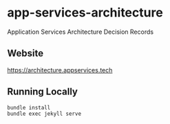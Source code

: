 # app-services-architecture


Application Services Architecture Decision Records

## Website

https://architecture.appservices.tech


## Running Locally

```
bundle install
bundle exec jekyll serve
```
